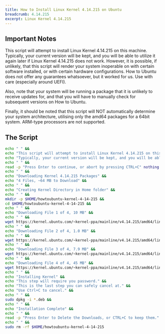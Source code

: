 ```yaml
---
title: How to Install Linux Kernel 4.14.215 on Ubuntu
breadcrumb: 4.14.215
excerpt: Linux Kernel 4.14.215
---
```


## Important Notes

This script will attempt to install Linux Kernel 4.14.215 on this machine. Typically, your current version will be kept, and you will be able to utilize it again later if Linux Kernel 4.14.215 does not work. However, it is possible, if unlikely, that this script will render your system inoperable on with certain software installed, or with certain hardware configurations. How to Ubuntu does not offer any guarantees whatsoever, but it worked for us. Use with care (especially around UEFI).

Also, note that your system will be running a package that it is unlikely to receive updates for, and that you will have to manually check for subsequent versions on How to Ubuntu.

Finally, it should be noted that this script will NOT automatically determine your system architecture, utilising only the amd64 packages for a 64bit system. ARM-type processors are not supported.

## The Script

```bash
echo " " &&
echo "This script will attempt to install Linux Kernel 4.14.215 on this machine." &&
echo "Typically, your current version will be kept, and you will be able to ustilise it again later if Kernel 4.14 does not work." &&
echo " " &&
read -p "Press Enter to continue, or abort by pressing CTRL+C" nothing &&
echo " " &&
echo "Downloading Kernel 4.14.215 Packages" &&
echo "4 Files, ~64 MB to Download" &&
echo " " &&
echo "Creating Kernel Directory in Home folder" &&
echo " " &&
mkdir -p $HOME/howtoubuntu-kernel-4-14-215 &&
cd $HOME/howtoubuntu-kernel-4-14-215 &&
echo " " &&
echo "Downloading File 1 of 4, 10 MB" &&
echo " " &&
wget https://kernel.ubuntu.com/~kernel-ppa/mainline/v4.14.215/amd64/linux-headers-4.14.215-0504169_4.14.215-0504169.202112291237_all.deb &&
echo " " &&
echo "Downloading File 2 of 4, 1.0 MB" &&
echo " " &&
wget https://kernel.ubuntu.com/~kernel-ppa/mainline/v4.14.215/amd64/linux-headers-4.14.215-0504169-generic_4.14.215-0504169.202112291237_amd64.deb &&
echo " " &&
echo "Downloading File 3 of 4, 7.9 MB" &&
wget https://kernel.ubuntu.com/~kernel-ppa/mainline/v4.14.215/amd64/linux-image-unsigned-4.14.215-0504169-generic_4.14.215-0504169.202112291237_amd64.deb &&
echo " " &&
echo "Downloading File 4 of 4, 45 MB" &&
wget https://kernel.ubuntu.com/~kernel-ppa/mainline/v4.14.215/amd64/linux-modules-4.14.215-0504169-generic_4.14.215-0504169.202112291237_amd64.deb &&
echo " " &&
echo "Installing Kernel" &&
echo "This step will require you password." &&
echo "This is the last step you can safely cancel at." &&
echo "Use Ctrl+C to cancel." &&
echo " " &&
sudo dpkg -i *.deb &&
echo " " &&
echo "Installation Complete" &&
echo " " &&
read -p "Press Enter to Delete the Downloads, or CTRL+C to keep them." nothing &&
echo " " &&
sudo rm -rf $HOME/howtoubuntu-kernel-4-14-215
```
